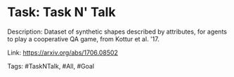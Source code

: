 Task: Task N' Talk
===================
Description: Dataset of synthetic shapes described by attributes, for agents to play a cooperative QA game, from Kottur et al. '17. 

Link: https://arxiv.org/abs/1706.08502

Tags: #TaskNTalk, #All, #Goal

